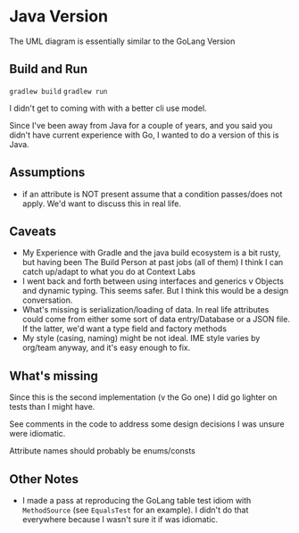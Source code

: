 # Java Version

The UML diagram is essentially similar to the GoLang Version
## Build and Run

`gradlew build`
`gradlew run`

I didn't get to coming with with a better cli use model.


Since I've been away from Java for a couple of years, and you said you didn't have current experience with Go, I wanted to do a version of  this is Java.
## Assumptions

- if an attribute is NOT present assume that a condition passes/does not apply. We'd want to discuss this in real life.


## Caveats

- My Experience with Gradle and the java build ecosystem is a bit rusty, but having been The Build Person at past jobs (all of them) I  think I can catch up/adapt to what you do at Context Labs
- I went back and forth between using interfaces and generics v Objects and dynamic typing. This seems safer. But I think this would be a design conversation.
- What's missing is serialization/loading of data. In real life attributes could come from either some sort of data entry/Database or a JSON file. If the latter, we'd want a type field and factory methods
- My style (casing, naming) might be not ideal. IME style varies by org/team anyway, and it's easy enough to fix.

## What's missing

Since this is the second implementation (v the Go one) I did go lighter on tests than I might have.

See comments in the code to address some design decisions I was unsure were idiomatic.

Attribute names should probably be enums/consts

## Other Notes

- I made a pass at reproducing the GoLang table test idiom with `MethodSource` (see `EqualsTest` for an example). I didn't do that everywhere because I wasn't sure it if was idiomatic.